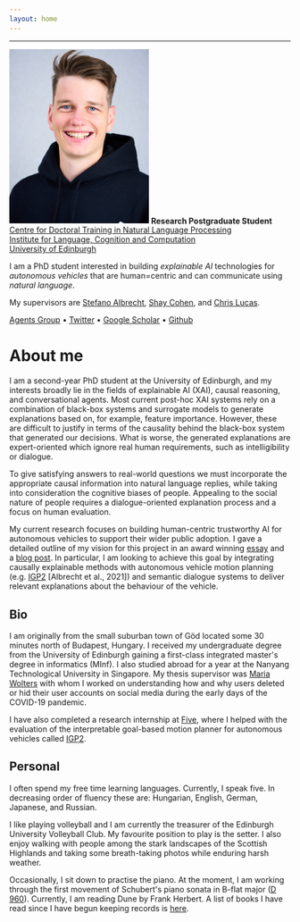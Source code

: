 ```yaml
---
layout: home
---
```

<hr />
<div class="intro">
    <img src="assets/portrait.jpg" alt="Portrait of Balint" width="250px" class="header_img" />
    <strong>Research Postgraduate Student</strong><br />
    <a href="https://edinburghnlp.inf.ed.ac.uk/cdt/">Centre for Doctoral Training in Natural Language Processing</a><br />
    <a href="http://www.ilcc.inf.ed.ac.uk/">Institute for Language, Cognition and Computation</a><br />
    <a href="https://www.ed.ac.uk/">University of Edinburgh</a>
    <p>
    I am a PhD student interested in building <em>explainable AI</em> technologies for <em>autonomous vehicles</em> that are human=centric and can communicate using <em>natural language</em>.
    </p>
    <p>
    My supervisors are <a href="https://agents.inf.ed.ac.uk/stefano-albrecht/">Stefano Albrecht</a>, <a href="https://homepages.inf.ed.ac.uk/scohen/">Shay Cohen</a>, and <a href="https://homepages.inf.ed.ac.uk/clucas2/">Chris Lucas</a>.
    </p>
    <span>
    <a href="https://agents.inf.ed.ac.uk/">Agents Group</a>
    &bull;
    <a href="https://twitter.com/CubeCC/">Twitter</a>
    &bull;
    <a href="https://scholar.google.com/citations?user=fLyES3oAAAAJ">Google Scholar</a>
    &bull;
    <a href="https://github.com/gyevnarb/">Github</a>
    </span>
</div>

# About me

I am a second-year PhD student at the University of Edinburgh, and my interests broadly lie in the fields of explainable AI (XAI), causal reasoning, and conversational agents.
Most current post-hoc XAI systems rely on a combination of black-box systems and surrogate models to generate explanations based on, for example, feature importance.
However, these are difficult to justify in terms of the causality behind the black-box system that generated our decisions.
What is worse, the generated explanations are expert-oriented which ignore real human requirements, such as intelligibility or dialogue.

To give satisfying answers to real-world questions we must incorporate the appropriate causal information into natural language replies, while taking into consideration the cognitive biases of people.
Appealing to the social nature of people requires a dialogue-oriented explanation process and a focus on human evaluation.

My current research focuses on building human-centric trustworthy AI for autonomous vehicles to support their wider public adoption.
I gave a detailed outline of my vision for this project in an award winning [essay](assets/IEEE_ITS_Essay.pdf) and a [blog post](https://agents.inf.ed.ac.uk/blog/explainable-autonomous-vehicle-intelligence/).
In particular, I am looking to achieve this goal by integrating causally explainable methods with autonomous vehicle motion planning (e.g. [IGP2](https://www.five.ai/igp2) [Albrecht et al., 2021]) and semantic dialogue systems to deliver relevant explanations about the behaviour of the vehicle.


## Bio

I am originally from the small suburban town of Göd located some 30 minutes north of Budapest, Hungary.
I received my undergraduate degree from the University of Edinburgh gaining a first-class integrated master's degree in informatics (MInf).
I also studied abroad for a year at the Nanyang Technological University in Singapore.
My thesis supervisor was [Maria Wolters](https://www.inf.ed.ac.uk/people/staff/Maria_Wolters.html) with whom I worked on understanding how and why users deleted or hid their user accounts on social media during the early days of the COVID-19 pandemic.

I have also completed a research internship at [Five](https://www.five.ai/), where I helped with the evaluation of the interpretable goal-based motion planner for autonomous vehicles called [IGP2](https://www.five.ai/igp2).


## Personal

I often spend my free time learning languages. Currently, I speak five. In decreasing order of fluency these are: Hungarian, English, German, Japanese, and Russian.

I like playing volleyball and I am currently the treasurer of the Edinburgh University Volleyball Club. My favourite position to play is the setter.
I also enjoy walking with people among the stark landscapes of the Scottish Highlands and taking some breath-taking photos while enduring harsh weather.

Occasionally, I sit down to practise the piano. At the moment, I am working through the first movement of Schubert's piano sonata in B-flat major ([D 960](https://youtu.be/MAZ8PA5_gVA)).
Currently, I am reading Dune by Frank Herbert. A list of books I have read since I have begun keeping records is [here](https://www.goodreads.com/review/list/62432429).
